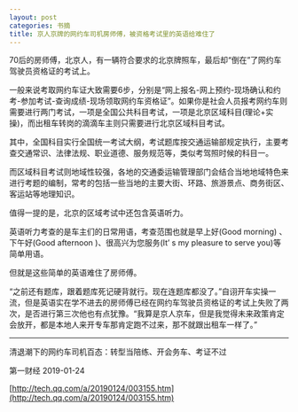 ```yaml
---
layout: post
categories: 书摘
title: 京人京牌的网约车司机房师傅，被资格考试里的英语给难住了
---
```


70后的房师傅，北京人，有一辆符合要求的北京牌照车，最后却“倒在”了网约车驾驶员资格证的考试上。

一般来说考取网约车证大致需要6步，分别是“网上报名-网上预约-现场确认和约考-参加考试-查询成绩-现场领取网约车资格证”。如果你是社会人员报考网约车则需要进行两门考试，一项是全国公共科目考试，一项是北京区域科目(理论+实操)，而出租车转岗的滴滴车主则只需要进行北京区域科目考试。

其中，全国科目实行全国统一考试大纲，考试题库按交通运输部规定执行，主要考查交通常识、法律法规、职业道德、服务规范等，类似考驾照时候的科目一。

而区域科目考试则地域性较强，各地的交通委运输管理部门会结合当地地域特色来进行考题的编制，常考的包括一些当地的主要大街、环路、旅游景点、商务街区、客运站等地理知识。

值得一提的是，北京的区域考试中还包含英语听力。

英语听力考查的是车主们的日常用语，考查范围也就是早上好(Good morning) 、下午好(Good afternoon )、很高兴为您服务(It’ s my pleasure to serve you)等简单用语。

但就是这些简单的英语难住了房师傅。

“之前还有题库，跟着题库死记硬背就行。现在连题库都没了。”自诩开车实操一流，但是英语实在学不进去的房师傅已经在网约车驾驶员资格证的考试上失败了两次，是否进行第三次他也有点犹豫。“我算是京人京车，但是我觉得未来政策肯定会放开，都是本地人来开专车那肯定跑不过来，那不就跟出租车一样了。”

---

清退潮下的网约车司机百态：转型当陪练、开会务车、考证不过

第一财经 2019-01-24

[http://tech.qq.com/a/20190124/003155.htm](http://tech.qq.com/a/20190124/003155.htm)
